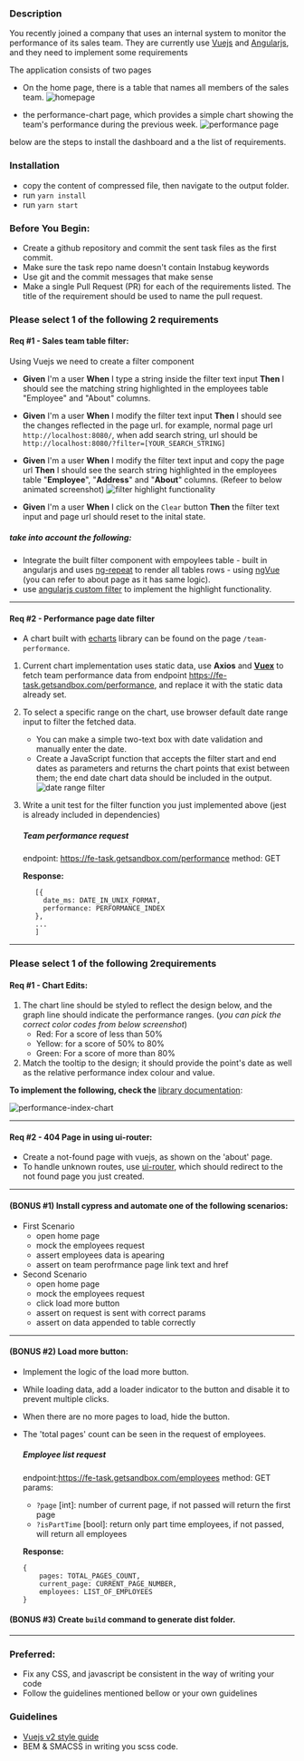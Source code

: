 ### Description
You recently joined a company that uses an internal system to monitor the performance of its sales team. They are currently use [Vuejs](https://v2.vuejs.org/) and [Angularjs](https://docs.angularjs.org/guide/introduction), and they need to implement some requirements

The application consists of two pages
- On the home page, there is a table that names all members of the sales team.
![homepage](homepage.png)

- the performance-chart page, which provides a simple chart showing the team's performance during the previous week.
![performance page](performance-page.png)

below are the steps to install the dashboard and a the list of requirements.

### Installation
- copy the content of compressed file, then navigate to the output folder.
- run `yarn install`
- run `yarn start`


### Before You Begin:
- Create a github repository and commit the sent task files as the first commit.
- Make sure the task repo name doesn't contain Instabug keywords 
- Use git and the commit messages that make sense
- Make a single Pull Request (PR) for each of the requirements listed. The title of the requirement should be used to name the pull request.

### Please select 1 of the following 2 requirements
#### Req #1 - Sales team table filter:
  Using Vuejs we need to create a filter component
  - **Given** I'm a user **When** I type a string inside the filter text input **Then** I should see the matching string highlighted in the employees table "Employee" and "About" columns.

  - **Given** I'm a user **When** I modify the filter text input **Then** I should see the changes reflected in the page url.
  for example, normal page url `http://localhost:8080/`, when add search string, url should be `http://localhost:8080/?filter=[YOUR_SEARCH_STRING]`

  - **Given** I'm a user **When** I modify the filter text input and copy the page url **Then** I should see the search string highlighted in the employees table "**Employee**", "**Address**" and "**About**" columns.
  (Refeer to below animated screenshot)
  ![filter highlight functionality](filter.gif)

  - **Given** I'm a user **When** I click on the `Clear` button **Then** the filter text input and page url should reset to the inital state.

  ##### take into account the following:
  - Integrate the built filter component with empoylees table - built in angularjs and uses [ng-repeat](https://docs.angularjs.org/api/ng/directive/ngRepeat) to render all tables rows - using [ngVue](https://github.com/ngVue/ngVue) (you can refer to about page as it has same logic).
  - use [angularjs custom filter](https://docs.angularjs.org/tutorial/step_11) to implement the highlight functionality.
---
#### Req #2 - Performance page date filter
  - A chart built with [echarts](https://echarts.apache.org/en/index.html) library can be found on the page `/team-performance`.
  1. Current chart implementation uses static data, use **Axios** and **[Vuex](https://vuex.vuejs.org/)** to fetch team performance data from endpoint https://fe-task.getsandbox.com/performance, and replace it with the static data already set.

  2. To select a specific range on the chart, use browser default date range input to filter the fetched data.
      - You can make a simple two-text box with date validation and manually enter the date.
      - Create a JavaScript function that accepts the filter start and end dates as parameters and returns the chart points that exist between them; the end date chart data should be included in the output.
  ![date range filter](daterange.png)
  3. Write a unit test for the filter function you just implemented above (jest is already included in dependencies)

      ##### Team performance request
      endpoint: https://fe-task.getsandbox.com/performance
      method: GET

      **Response:**

            [{
              date_ms: DATE_IN_UNIX_FORMAT,
              performance: PERFORMANCE_INDEX
            },
            ...
            ]
---


### Please select 1 of the following 2requirements
#### Req #1 - Chart Edits:
  1. The chart line should be styled to reflect the design below, and the graph line should indicate the performance ranges. (*you can pick the correct color codes from below screenshot*)
      - Red: For a score of less than 50%
      - Yellow: for a score of 50% to 80%
      - Green: For a score of more than 80%
  2. Match the tooltip to the design; it should provide the point's date as well as the relative performance index colour and value.

  **To implement the following, check the** [library documentation](https://echarts.apache.org/en/index.html):

  ![performance-index-chart](chart.png)

---

#### Req #2 - 404 Page in using ui-router:
  - Create a not-found page with vuejs, as shown on the 'about' page.
  - To handle unknown routes, use [ui-router](https://ui-router.github.io/ng1/), which should redirect to the not found page you just created.
---

#### (BONUS #1) Install cypress and automate one of the following scenarios:
  - First Scenario
    - open home page
    - mock the employees request
    - assert employees data is apearing
    - assert on team perofrmance page link text and href
  - Second Scenario
    - open home page
    - mock the employees request
    - click load more button
    - assert on request is sent with correct params
    - assert on data appended to table correctly

---

#### (BONUS #2) Load more button:
  - Implement the logic of the load more button.
  - While loading data, add a loader indicator to the button and disable it to prevent multiple clicks.
  - When there are no more pages to load, hide the button.
  - The 'total pages' count can be seen in the request of employees.

    ##### Employee list request
    endpoint:https://fe-task.getsandbox.com/employees
    method: GET
    params:
    - `?page` [int]: number of current page, if not passed will return the first page
    - `?isPartTime` [bool]: return only part time employees, if not passed, will return all employees

    **Response:**

        {
            pages: TOTAL_PAGES_COUNT,
            current_page: CURRENT_PAGE_NUMBER,
            employees: LIST_OF_EMPLOYEES
        }

#### (BONUS #3) Create `build` command to generate dist folder.

---

### Preferred:
- Fix any CSS, and javascript be consistent in the way of writing your code
- Follow the guidelines mentioned bellow or your own guidelines

### Guidelines
- [Vuejs v2 style guide](https://v2.vuejs.org/v2/style-guide)
- BEM & SMACSS in writing you scss code.
